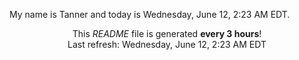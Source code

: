My name is Tanner and today is Wednesday, June 12, 2:23 AM EDT.

<p align="center">This <i>README</i> file is generated <b>every 3 hours</b>!</br>Last refresh: Wednesday, June 12, 2:23 AM EDT<br /></p>
